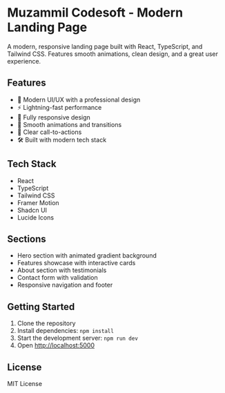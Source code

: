 # Muzammil Codesoft - Modern Landing Page

A modern, responsive landing page built with React, TypeScript, and Tailwind CSS. Features smooth animations, clean design, and a great user experience.

## Features

- 🎨 Modern UI/UX with a professional design
- ⚡ Lightning-fast performance
- 📱 Fully responsive design
- 🔄 Smooth animations and transitions
- 🎯 Clear call-to-actions
- 🛠️ Built with modern tech stack

## Tech Stack

- React
- TypeScript
- Tailwind CSS
- Framer Motion
- Shadcn UI
- Lucide Icons

## Sections

- Hero section with animated gradient background
- Features showcase with interactive cards
- About section with testimonials
- Contact form with validation
- Responsive navigation and footer

## Getting Started

1. Clone the repository
2. Install dependencies: `npm install`
3. Start the development server: `npm run dev`
4. Open [http://localhost:5000](http://localhost:5000)

## License

MIT License
